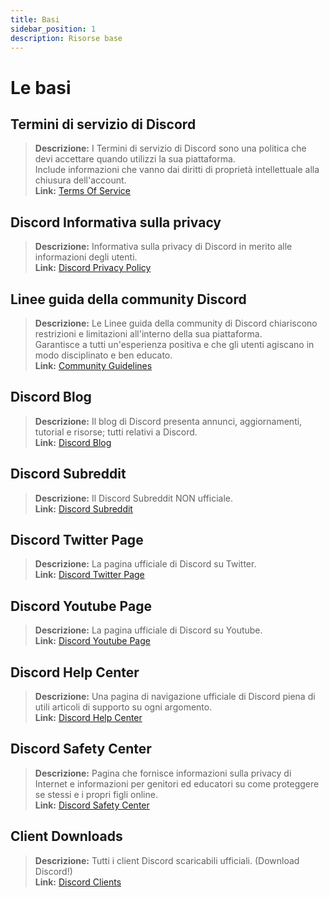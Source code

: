 ```yaml
---
title: Basi
sidebar_position: 1
description: Risorse base
---
```


# Le basi

## **Termini di servizio di Discord** 
> __Descrizione:__ I Termini di servizio di Discord sono una politica che devi accettare quando utilizzi la sua piattaforma.   <br/>
Include informazioni che vanno dai diritti di proprietà intellettuale alla chiusura dell'account.   <br/>
__Link:__ [Terms Of Service](https://dis.gd/terms)

## **Discord Informativa sulla privacy**
> __Descrizione:__ Informativa sulla privacy di Discord in merito alle informazioni degli utenti.  <br/>
__Link:__ [Discord Privacy Policy](https://discord.com/privacy)

## **Linee guida della community Discord**
> __Descrizione:__ Le Linee guida della community di Discord chiariscono restrizioni e limitazioni all'interno della sua piattaforma.   <br/>
Garantisce a tutti un'esperienza positiva e che gli utenti agiscano in modo disciplinato e ben educato.   <br/>
__Link:__ [Community Guidelines](https://dis.gd/guidelines)

## **Discord Blog**
> __Descrizione:__ Il blog di Discord presenta annunci, aggiornamenti, tutorial e risorse; tutti relativi a Discord.   <br/>
__Link:__ [Discord Blog](https://discord.com/blog)
 
## **Discord Subreddit**
> __Descrizione:__ Il Discord Subreddit NON ufficiale.   <br/>
__Link:__ [Discord Subreddit](https://www.reddit.com/r/discordapp/)

## **Discord Twitter Page**
> __Descrizione:__ La pagina ufficiale di Discord su Twitter.   <br/>
__Link:__ [Discord Twitter Page](https://twitter.com/discord)

## **Discord Youtube Page**
> __Descrizione:__  La pagina ufficiale di Discord su Youtube.   <br/>
__Link:__ [Discord Youtube Page](https://www.youtube.com/c/discord)

## **Discord Help Center**
> __Descrizione:__ Una pagina di navigazione ufficiale di Discord piena di utili articoli di supporto su ogni argomento.   <br/>
__Link:__ [Discord Help Center](https://support.discord.com)

## **Discord Safety Center**
> __Descrizione:__ Pagina che fornisce informazioni sulla privacy di Internet e informazioni per genitori ed educatori su come proteggere se stessi e i propri figli online.  <br/>
__Link:__ [Discord Safety Center](https://discord.com/safety)

## **Client Downloads**
> __Descrizione:__ Tutti i client Discord scaricabili ufficiali. (Download Discord!)   <br/>
__Link:__ [Discord Clients](https://discord.com/download)
